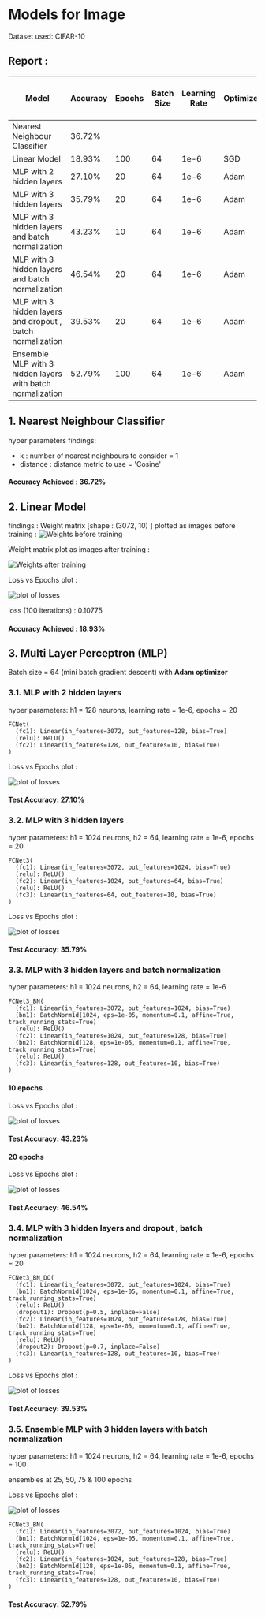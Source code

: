 # Models for Image 

Dataset used: CIFAR-10

## Report :

| Model | Accuracy | Epochs | Batch Size | Learning Rate | Optimizer | Time Taken (s) (CPU) |
|------|------| ------| ------| ------| ------|  ------|
| Nearest Neighbour Classifier | 36.72% | |  |  |  |  1 min 30 s |
| Linear Model | 18.93% | 100 | 64 | 1e-6 | SGD |  30 s |
| MLP with 2 hidden layers | 27.10% | 20 | 64 | 1e-6 | Adam | 2 min 42 s |
| MLP with 3 hidden layers | 35.79% | 20 | 64 | 1e-6 | Adam | 2 min 08 s |
| MLP with 3 hidden layers and batch normalization | 43.23% | 10 | 64 | 1e-6 | Adam | 1 min 14 s |
| MLP with 3 hidden layers and batch normalization | 46.54% | 20 | 64 | 1e-6 | Adam | 2 min 16 s |
| MLP with 3 hidden layers and dropout , batch normalization | 39.53% | 20 | 64 | 1e-6 | Adam | 2 min 30 s |
| Ensemble MLP with 3 hidden layers with batch normalization | 52.79% | 100 | 64 | 1e-6 | Adam | 11 min 33 s |

## 1. Nearest Neighbour Classifier
hyper parameters findings:

* k : number of nearest neighbours to consider =  1 
* distance : distance metric to use  = 'Cosine' 


#### **Accuracy Achieved : 36.72%**

## 2. Linear Model 

findings : 
Weight matrix [shape : (3072, 10) ] plotted as images before training :
![Weights before training](./assets/02_W_before_linearModel.png)

Weight matrix plot as images after training :

![Weights after training](./assets/02_W_after_linearModel.png)

Loss vs Epochs plot :

![plot of losses](./assets/02_linearModel_plot.png)

loss (100 iterations) : 0.10775


#### **Accuracy Achieved : 18.93%**


## 3. Multi Layer Perceptron (MLP)

Batch size = 64 (mini batch gradient descent) with **Adam optimizer**

### 3.1. MLP with 2 hidden layers

hyper parameters: h1 = 128 neurons, learning rate = 1e-6, epochs = 20
```
FCNet(
  (fc1): Linear(in_features=3072, out_features=128, bias=True)
  (relu): ReLU()
  (fc2): Linear(in_features=128, out_features=10, bias=True)
)
```

Loss vs Epochs plot :

![plot of losses](./assets/03_mlp_2_layer_loss_plt.png)


#### **Test Accuracy: 27.10%**

### 3.2. MLP with 3 hidden layers

hyper parameters: h1 = 1024 neurons, h2 = 64, learning rate = 1e-6, epochs = 20

```
FCNet3(
  (fc1): Linear(in_features=3072, out_features=1024, bias=True)
  (relu): ReLU()
  (fc2): Linear(in_features=1024, out_features=64, bias=True)
  (relu): ReLU()
  (fc3): Linear(in_features=64, out_features=10, bias=True)
)
```

Loss vs Epochs plot :

![plot of losses](./assets/03_mlp_3_layer_loss_plt.png)

#### **Test Accuracy: 35.79%**

### 3.3. MLP with 3 hidden layers and batch normalization

hyper parameters: h1 = 1024 neurons, h2 = 64, learning rate = 1e-6

```
FCNet3_BN(
  (fc1): Linear(in_features=3072, out_features=1024, bias=True)
  (bn1): BatchNorm1d(1024, eps=1e-05, momentum=0.1, affine=True, track_running_stats=True)
  (relu): ReLU()
  (fc2): Linear(in_features=1024, out_features=128, bias=True)
  (bn2): BatchNorm1d(128, eps=1e-05, momentum=0.1, affine=True, track_running_stats=True)
  (relu): ReLU()
  (fc3): Linear(in_features=128, out_features=10, bias=True)
)
```

#### 10 epochs
Loss vs Epochs plot :

![plot of losses](./assets/03_mlp_3_layer_BN_loss_plt.png)

#### **Test Accuracy: 43.23%**

#### 20 epochs
Loss vs Epochs plot :

![plot of losses](./assets/03_mlp_3_layer_BN_loss_plt_2.png)

#### **Test Accuracy: 46.54%**

### 3.4. MLP with 3 hidden layers and dropout , batch normalization

hyper parameters: h1 = 1024 neurons, h2 = 64, learning rate = 1e-6, epochs = 20

```
FCNet3_BN_DO(
  (fc1): Linear(in_features=3072, out_features=1024, bias=True)
  (bn1): BatchNorm1d(1024, eps=1e-05, momentum=0.1, affine=True, track_running_stats=True)
  (relu): ReLU()
  (dropout1): Dropout(p=0.5, inplace=False)
  (fc2): Linear(in_features=1024, out_features=128, bias=True)
  (bn2): BatchNorm1d(128, eps=1e-05, momentum=0.1, affine=True, track_running_stats=True)
  (relu): ReLU()
  (dropout2): Dropout(p=0.7, inplace=False)
  (fc3): Linear(in_features=128, out_features=10, bias=True)
)
```

Loss vs Epochs plot :

![plot of losses](./assets/03_mlp_3_layer_BN_DO_loss_plt.png)

#### **Test Accuracy: 39.53%**

### 3.5. Ensemble MLP with 3 hidden layers with batch normalization 

hyper parameters: h1 = 1024 neurons, h2 = 64, learning rate = 1e-6, epochs = 100

ensembles at 25, 50, 75 & 100 epochs

Loss vs Epochs plot :

![plot of losses](./assets/03_mlp_3_layer_BN_loss_plt_3_100epochs.png)

```
FCNet3_BN(
  (fc1): Linear(in_features=3072, out_features=1024, bias=True)
  (bn1): BatchNorm1d(1024, eps=1e-05, momentum=0.1, affine=True, track_running_stats=True)
  (relu): ReLU()
  (fc2): Linear(in_features=1024, out_features=128, bias=True)
  (bn2): BatchNorm1d(128, eps=1e-05, momentum=0.1, affine=True, track_running_stats=True)
  (fc3): Linear(in_features=128, out_features=10, bias=True)
)
```

#### **Test Accuracy: 52.79%**